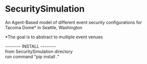 # SecuritySimulation
An Agent-Based model of different event security configurations for Tacoma Dome* in Seattle, Washington

*The goal is to abstract to multiple event venues

-------- INSTALL --------  
from SecuritySimulation directory  
run command "pip install ."   